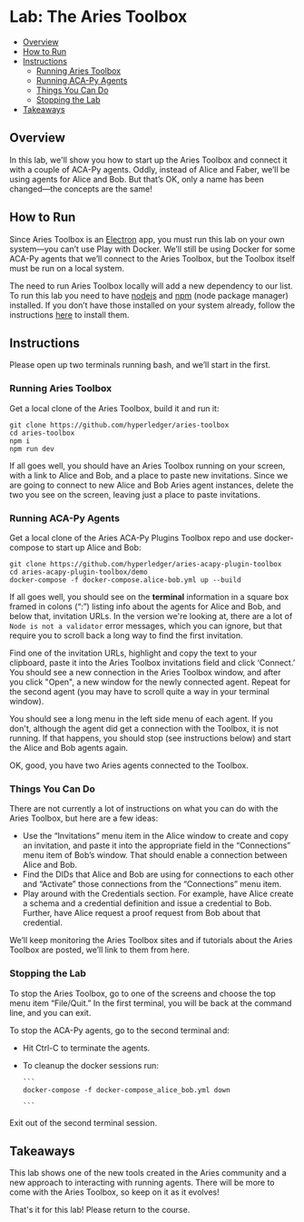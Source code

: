 <!----- Conversion time: 5.573 seconds.


Using this Markdown file:

1. Cut and paste this output into your source file.
2. See the notes and action items below regarding this conversion run.
3. Check the rendered output (headings, lists, code blocks, tables) for proper
   formatting and use a linkchecker before you publish this page.

Conversion notes:

* Docs to Markdown version 1.0β18
* Sat Feb 22 2020 09:39:39 GMT-0800 (PST)
* Source doc: https://docs.google.com/a/cloudcompass.ca/open?id=1jUeUK7cuANsiG3-Fxpqxf8THq9ZmTE4boy87wHWwcK4
----->



# Lab: The Aries Toolbox<!-- omit in toc -->

- [Overview](#overview)
- [How to Run](#how-to-run)
- [Instructions](#instructions)
  - [Running Aries Toolbox](#running-aries-toolbox)
  - [Running ACA-Py Agents](#running-aca-py-agents)
  - [Things You Can Do](#things-you-can-do)
  - [Stopping the Lab](#stopping-the-lab)
- [Takeaways](#takeaways)


## Overview

In this lab, we'll show you how to start up the Aries Toolbox and connect it with a couple of ACA-Py agents. Oddly, instead of Alice and Faber, we’ll be using agents for Alice and Bob. But that’s OK, only a name has been changed—the concepts are the same!


## How to Run

Since Aries Toolbox is an [Electron](https://www.electronjs.org/) app, you must run this lab on your own system—you can’t use Play with Docker.  We’ll still be using Docker for some ACA-Py agents that we’ll connect to the Aries Toolbox, but the Toolbox itself must be run on a local system.

The need to run Aries Toolbox locally will add a new dependency to our list. To run this lab you need to have [nodejs](https://nodejs.org/) and [npm](https://www.npmjs.com/) (node package manager) installed. If you don’t have those installed on your system already, follow the instructions [here](https://www.npmjs.com/get-npm) to install them.


## Instructions

Please open up two terminals running bash, and we’ll start in the first.


### Running Aries Toolbox

Get a local clone of the Aries Toolbox, build it and run it:


```
git clone https://github.com/hyperledger/aries-toolbox
cd aries-toolbox
npm i
npm run dev

```


If all goes well, you should have an Aries Toolbox running on your screen, with a link to Alice and Bob, and a place to paste new invitations. Since we are going to connect to new Alice and Bob Aries agent instances, delete the two you see on the screen, leaving just a place to paste invitations.


### Running ACA-Py Agents

Get a local clone of the Aries ACA-Py Plugins Toolbox repo and use docker-compose to start up Alice and Bob:


```
git clone https://github.com/hyperledger/aries-acapy-plugin-toolbox
cd aries-acapy-plugin-toolbox/demo
docker-compose -f docker-compose.alice-bob.yml up --build

```


If all goes well, you should see on the **terminal** information in a square box framed in colons (“:”) listing info about the agents for Alice and Bob, and below that, invitation URLs. In the version we're looking at, there are a lot of `Node is not a validator` error messages, which you can ignore, but that require you to scroll back a long way to find the first invitation.

Find one of the invitation URLs, highlight and copy the text to your clipboard, paste it into the Aries Toolbox invitations field and click ‘Connect.’ You should see a new connection in the Aries Toolbox window, and after you click "Open", a new window for the newly connected agent. Repeat for the second agent (you may have to scroll quite a way in your terminal window).

You should see a long menu in the left side menu of each agent. If you don't, although the agent did get a connection with the Toolbox, it is not running. If that happens, you should stop (see instructions below) and start the Alice and Bob agents again.

OK, good, you have two Aries agents connected to the Toolbox.


### Things You Can Do

There are not currently a lot of instructions on what you can do with the Aries Toolbox, but here are a few ideas:



*   Use the “Invitations” menu item in the Alice window to create and copy an invitation, and paste it into the appropriate field in the “Connections” menu item of Bob’s window. That should enable a connection between Alice and Bob.
*   Find the DIDs that Alice and Bob are using for connections to each other and “Activate” those connections from the “Connections” menu item.
*   Play around with the Credentials section. For example, have Alice create a schema and a credential definition and issue a credential to Bob. Further, have Alice request a proof request from Bob about that credential.

We’ll keep monitoring the Aries Toolbox sites and if tutorials about the Aries Toolbox are posted, we’ll link to them from here.


### Stopping the Lab

To stop the Aries Toolbox, go to one of the screens and choose the top menu item “File/Quit.” In the first terminal, you will be back at the command line, and you can exit.

To stop the ACA-Py agents, go to the second terminal and:




*   Hit Ctrl-C to terminate the agents.
*   To cleanup the docker sessions run:

        ```
        docker-compose -f docker-compose_alice_bob.yml down

        ```


Exit out of the second terminal session.


## Takeaways

This lab shows one of the new tools created in the Aries community and a new approach to interacting with running agents. There will be more to come with the Aries Toolbox, so keep on it as it evolves!

That's it for this lab! Please return to the course.


<!-- Docs to Markdown version 1.0β18 -->
